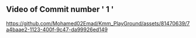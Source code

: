 ## Video of Commit number ' 1 '
https://github.com/Mohamed02Emad/Kmm_PlayGround/assets/81470639/7a4baae2-1123-400f-9c47-da99926ed149
